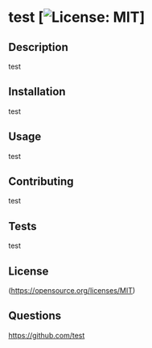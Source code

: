 
  # test [![License: MIT](https://img.shields.io/badge/License-MIT-yellow.svg)]

  ## Description
  test

  ## Installation
  test

  ## Usage
  test

  ## Contributing
  test

  ## Tests
  test

  ## License
  (https://opensource.org/licenses/MIT)
  
  ## Questions
  https://github.com/test
